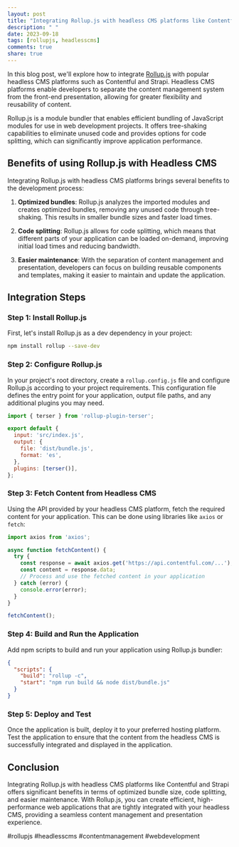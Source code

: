```yaml
---
layout: post
title: "Integrating Rollup.js with headless CMS platforms like Contentful and Strapi"
description: " "
date: 2023-09-18
tags: [rollupjs, headlesscms]
comments: true
share: true
---
```


In this blog post, we'll explore how to integrate [Rollup.js](https://rollupjs.org/) with popular headless CMS platforms such as Contentful and Strapi. Headless CMS platforms enable developers to separate the content management system from the front-end presentation, allowing for greater flexibility and reusability of content.

Rollup.js is a module bundler that enables efficient bundling of JavaScript modules for use in web development projects. It offers tree-shaking capabilities to eliminate unused code and provides options for code splitting, which can significantly improve application performance.

## Benefits of using Rollup.js with Headless CMS

Integrating Rollup.js with headless CMS platforms brings several benefits to the development process:

1. **Optimized bundles**: Rollup.js analyzes the imported modules and creates optimized bundles, removing any unused code through tree-shaking. This results in smaller bundle sizes and faster load times.

2. **Code splitting**: Rollup.js allows for code splitting, which means that different parts of your application can be loaded on-demand, improving initial load times and reducing bandwidth.

3. **Easier maintenance**: With the separation of content management and presentation, developers can focus on building reusable components and templates, making it easier to maintain and update the application.

## Integration Steps

### Step 1: Install Rollup.js

First, let's install Rollup.js as a dev dependency in your project:

```bash
npm install rollup --save-dev
```

### Step 2: Configure Rollup.js

In your project's root directory, create a `rollup.config.js` file and configure Rollup.js according to your project requirements. This configuration file defines the entry point for your application, output file paths, and any additional plugins you may need.

```javascript
import { terser } from 'rollup-plugin-terser';

export default {
  input: 'src/index.js',
  output: {
    file: 'dist/bundle.js',
    format: 'es',
  },
  plugins: [terser()],
};
```

### Step 3: Fetch Content from Headless CMS

Using the API provided by your headless CMS platform, fetch the required content for your application. This can be done using libraries like `axios` or `fetch`:

```javascript
import axios from 'axios';

async function fetchContent() {
  try {
    const response = await axios.get('https://api.contentful.com/...'); // Contentful API endpoint
    const content = response.data;
    // Process and use the fetched content in your application
  } catch (error) {
    console.error(error);
  }  
}

fetchContent();
```

### Step 4: Build and Run the Application

Add npm scripts to build and run your application using Rollup.js bundler:

```json
{
  "scripts": {
    "build": "rollup -c",
    "start": "npm run build && node dist/bundle.js"
  }
}
```

### Step 5: Deploy and Test

Once the application is built, deploy it to your preferred hosting platform. Test the application to ensure that the content from the headless CMS is successfully integrated and displayed in the application.

## Conclusion

Integrating Rollup.js with headless CMS platforms like Contentful and Strapi offers significant benefits in terms of optimized bundle size, code splitting, and easier maintenance. With Rollup.js, you can create efficient, high-performance web applications that are tightly integrated with your headless CMS, providing a seamless content management and presentation experience.

#rollupjs #headlesscms #contentmanagement #webdevelopment